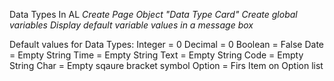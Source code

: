 Data Types In AL
*Create Page Object "Data Type Card"*
*Create global variables*
*Display default variable values in a message box*

Default values for Data Types:
Integer = 0
Decimal = 0
Boolean = False
Date    = Empty String
Time    = Empty String
Text    = Empty String
Code    = Empty String
Char    = Empty sqaure bracket symbol
Option  = Firs Item on Option list

